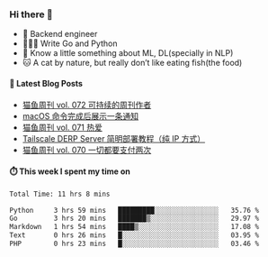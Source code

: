 ### Hi there 👋

- 🔧 Backend engineer
- 👨🏻‍💻 Write Go and Python
- 🔭 Know a little something about ML, DL(specially in NLP)
- 🐱 A cat by nature, but really don’t like eating fish(the food)

#### 📖 Latest Blog Posts
<!-- BLOG-POST-LIST:START -->
- [猫鱼周刊 vol. 072 可持续的周刊作者](https://ameow.xyz/archives/weekly-072)
- [macOS 命令完成后展示一条通知](https://ameow.xyz/archives/display-notification-after-command-finishes-macos)
- [猫鱼周刊 vol. 071 热爱](https://ameow.xyz/archives/weekly-071)
- [Tailscale DERP Server 简明部署教程（纯 IP 方式）](https://ameow.xyz/archives/tailscale-derp-server-deployment)
- [猫鱼周刊 vol. 070 一切都要支付两次](https://ameow.xyz/archives/weekly-070)
<!-- BLOG-POST-LIST:END -->

#### ⏱️ This week I spent my time on
<!--START_SECTION:waka-->

```txt
Total Time: 11 hrs 8 mins

Python     3 hrs 59 mins   █████████░░░░░░░░░░░░░░░░   35.76 %
Go         3 hrs 20 mins   ███████▒░░░░░░░░░░░░░░░░░   29.97 %
Markdown   1 hrs 54 mins   ████▒░░░░░░░░░░░░░░░░░░░░   17.08 %
Text       0 hrs 26 mins   █░░░░░░░░░░░░░░░░░░░░░░░░   03.95 %
PHP        0 hrs 23 mins   █░░░░░░░░░░░░░░░░░░░░░░░░   03.46 %
```

<!--END_SECTION:waka-->

<!--
**LeslieLeung/LeslieLeung** is a ✨ _special_ ✨ repository because its `README.md` (this file) appears on your GitHub profile.

Here are some ideas to get you started:

- 🔭 I’m currently working on ...
- 🌱 I’m currently learning ...
- 👯 I’m looking to collaborate on ...
- 🤔 I’m looking for help with ...
- 💬 Ask me about ...
- 📫 How to reach me: ...
- 😄 Pronouns: ...
- ⚡ Fun fact: ...
-->
